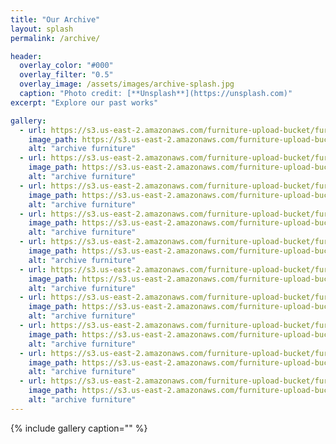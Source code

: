 ```yaml
---
title: "Our Archive"
layout: splash
permalink: /archive/

header:
  overlay_color: "#000"
  overlay_filter: "0.5"
  overlay_image: /assets/images/archive-splash.jpg
  caption: "Photo credit: [**Unsplash**](https://unsplash.com)"
excerpt: "Explore our past works"

gallery:
  - url: https://s3.us-east-2.amazonaws.com/furniture-upload-bucket/furniture/173/listing/2images_-_2019-07-10T164102.315.jpeg
    image_path: https://s3.us-east-2.amazonaws.com/furniture-upload-bucket/furniture/173/listing/2images_-_2019-07-10T164102.315.jpeg
    alt: "archive furniture"
  - url: https://s3.us-east-2.amazonaws.com/furniture-upload-bucket/furniture/265/listing/268IMG_20190402_121554.jpg
    image_path: https://s3.us-east-2.amazonaws.com/furniture-upload-bucket/furniture/265/listing/268IMG_20190402_121554.jpg
    alt: "archive furniture"
  - url: https://s3.us-east-2.amazonaws.com/furniture-upload-bucket/furniture/265/listing/269IMG_20190402_122101.jpg
    image_path: https://s3.us-east-2.amazonaws.com/furniture-upload-bucket/furniture/265/listing/269IMG_20190402_122101.jpg
    alt: "archive furniture"
  - url: https://s3.us-east-2.amazonaws.com/furniture-upload-bucket/furniture/173/listing/258images_-_2019-07-10T164046.640.jpeg
    image_path: https://s3.us-east-2.amazonaws.com/furniture-upload-bucket/furniture/173/listing/258images_-_2019-07-10T164046.640.jpeg
    alt: "archive furniture"
  - url: https://s3.us-east-2.amazonaws.com/furniture-upload-bucket/furniture/265/listing/269IMG_20190402_122101.jpg
    image_path: https://s3.us-east-2.amazonaws.com/furniture-upload-bucket/furniture/265/listing/269IMG_20190402_122101.jpg
    alt: "archive furniture"
  - url: https://s3.us-east-2.amazonaws.com/furniture-upload-bucket/furniture/374/listing/2IMG-20150609-WA0000.jpg
    image_path: https://s3.us-east-2.amazonaws.com/furniture-upload-bucket/furniture/374/listing/2IMG-20150609-WA0000.jpg
    alt: "archive furniture"
  - url: https://s3.us-east-2.amazonaws.com/furniture-upload-bucket/furniture/538/listing/541images_-_2019-07-27T075654.873.jpeg
    image_path: https://s3.us-east-2.amazonaws.com/furniture-upload-bucket/furniture/538/listing/541images_-_2019-07-27T075654.873.jpeg
    alt: "archive furniture"
  - url: https://s3.us-east-2.amazonaws.com/furniture-upload-bucket/furniture/456/listing/459images_(61).jpeg
    image_path: https://s3.us-east-2.amazonaws.com/furniture-upload-bucket/furniture/456/listing/459images_(61).jpeg
    alt: "archive furniture"
  - url: https://s3.us-east-2.amazonaws.com/furniture-upload-bucket/furniture/265/listing/272IMG_20190402_121637.jpg
    image_path: https://s3.us-east-2.amazonaws.com/furniture-upload-bucket/furniture/265/listing/272IMG_20190402_121637.jpg
    alt: "archive furniture"
  - url: https://s3.us-east-2.amazonaws.com/furniture-upload-bucket/furniture/265/listing/270IMG_20190402_122110.jpg
    image_path: https://s3.us-east-2.amazonaws.com/furniture-upload-bucket/furniture/265/listing/270IMG_20190402_122110.jpg
    alt: "archive furniture"
---
```


   {% include gallery caption="" %}
